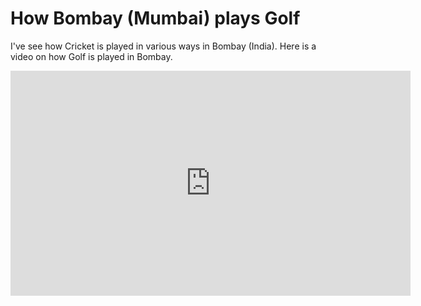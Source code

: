 # How Bombay (Mumbai) plays Golf

I've see how Cricket is played in various ways in Bombay (India). Here is a video on how Golf is played in Bombay.

<div class="content-large">
	<iframe src="https://player.vimeo.com/video/22329918?h=4aa4de9938" width="640" height="360" frameborder="0" allow="autoplay; fullscreen; picture-in-picture" allowfullscreen></iframe>
</div>